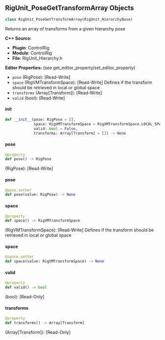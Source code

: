 ## RigUnit_PoseGetTransformArray Objects

```python
class RigUnit_PoseGetTransformArray(RigUnit_HierarchyBase)
```

Returns an array of transforms from a given hierarchy pose

**C++ Source:**

- **Plugin**: ControlRig
- **Module**: ControlRig
- **File**: RigUnit_Hierarchy.h

**Editor Properties:** (see get_editor_property/set_editor_property)

- ``pose`` (RigPose):  [Read-Write]
- ``space`` (RigVMTransformSpace):  [Read-Write] Defines if the transform should be retrieved in local or global space
- ``transforms`` (Array[Transform]):  [Read-Write]
- ``valid`` (bool):  [Read-Write]

<a id="unreal.RigUnit_PoseGetTransformArray.__init__"></a>

#### __init__

```python
def __init__(pose: RigPose = [],
             space: RigVMTransformSpace = RigVMTransformSpace.LOCAL_SPACE,
             valid: bool = False,
             transforms: Array[Transform] = []) -> None
```

<a id="unreal.RigUnit_PoseGetTransformArray.pose"></a>

#### pose

```python
@property
def pose() -> RigPose
```

(RigPose):  [Read-Write]

<a id="unreal.RigUnit_PoseGetTransformArray.pose"></a>

#### pose

```python
@pose.setter
def pose(value: RigPose) -> None
```

<a id="unreal.RigUnit_PoseGetTransformArray.space"></a>

#### space

```python
@property
def space() -> RigVMTransformSpace
```

(RigVMTransformSpace):  [Read-Write] Defines if the transform should be retrieved in local or global space

<a id="unreal.RigUnit_PoseGetTransformArray.space"></a>

#### space

```python
@space.setter
def space(value: RigVMTransformSpace) -> None
```

<a id="unreal.RigUnit_PoseGetTransformArray.valid"></a>

#### valid

```python
@property
def valid() -> bool
```

(bool):  [Read-Only]

<a id="unreal.RigUnit_PoseGetTransformArray.transforms"></a>

#### transforms

```python
@property
def transforms() -> Array[Transform]
```

(Array[Transform]):  [Read-Only]

<a id="unreal.RigUnit_PoseGetCurve"></a>